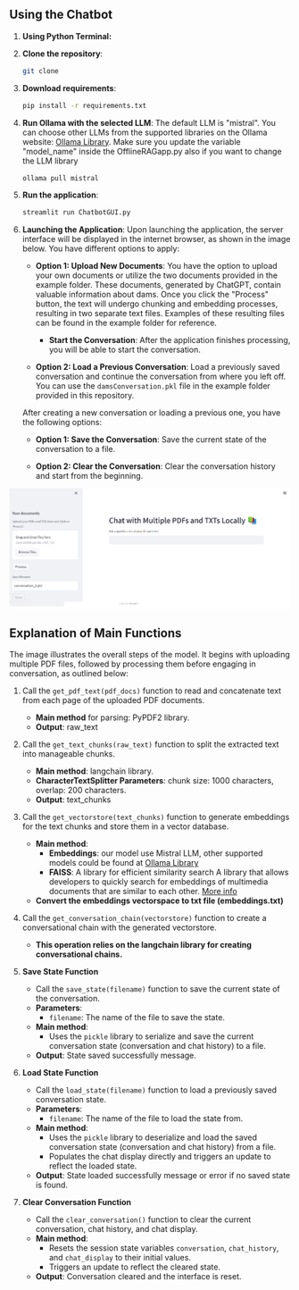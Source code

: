 
## Using the Chatbot

1. **Using Python Terminal:**

2. **Clone the repository**:
    ```sh
    git clone 
    ```

3. **Download requirements**:
    ```sh
    pip install -r requirements.txt
    ```

4. **Run Ollama with the selected LLM**:
	The default LLM is "mistral". You can choose other LLMs from the supported libraries on the Ollama website: [Ollama Library](https://ollama.com/library).
    Make sure you update the variable "model_name" inside the OfflineRAGapp.py also if you want to change the LLM library
	```sh
    ollama pull mistral
    ```

5. **Run the application**:
    ```sh
    streamlit run ChatbotGUI.py
    ```


6. **Launching the Application**:
	Upon launching the application, the server interface will be displayed in the internet browser, as shown in the image below. You have different options to apply:

	- **Option 1: Upload New Documents**:
		You have the option to upload your own documents or utilize the two documents provided in the example folder. These documents, generated by ChatGPT, contain valuable information about dams.
		Once you click the "Process" button, the text will undergo chunking and embedding processes, resulting in two separate text files. Examples of these resulting files can be found in the example folder for reference.
		- **Start the Conversation**: After the application finishes processing, you will be able to start the conversation.

	- **Option 2: Load a Previous Conversation**:
		Load a previously saved conversation and continue the conversation from where you left off. You can use the `damsConversation.pkl` file in the example folder provided in this repository.

	After creating a new conversation or loading a previous one, you have the following options:

	- **Option 1: Save the Conversation**:
		Save the current state of the conversation to a file.

	- **Option 2: Clear the Conversation**:
		Clear the conversation history and start from the beginning.
		
![langchain](RAG.png)



## Explanation of Main Functions

The image illustrates the overall steps of the model. It begins with uploading multiple PDF files, followed by processing them before engaging in conversation, as outlined below:

1. Call the `get_pdf_text(pdf_docs)` function to read and concatenate text from each page of the uploaded PDF documents.
   - **Main method** for parsing: PyPDF2 library.
   - **Output**: raw_text

2. Call the `get_text_chunks(raw_text)` function to split the extracted text into manageable chunks.
   - **Main method**: langchain library.
   - **CharacterTextSplitter Parameters**: chunk size: 1000 characters, overlap: 200 characters.
   - **Output**: text_chunks

3. Call the `get_vectorstore(text_chunks)` function to generate embeddings for the text chunks and store them in a vector database.
   - **Main method**:
     - **Embeddings**: our model use Mistral LLM, other supported models could be found at [Ollama Library](https://ollama.com/library)
     - **FAISS**: A library for efficient similarity search  A library that allows developers to quickly search for embeddings of multimedia documents that are similar to each other. [More info](https://engineering.fb.com/2017/03/29/data-infrastructure/faiss-a-library-for-efficient-similarity-search/)
   - **Convert the embeddings vectorspace to txt file (embeddings.txt)**

4. Call the `get_conversation_chain(vectorstore)` function to create a conversational chain with the generated vectorstore.
   - **This operation relies on the langchain library for creating conversational chains.**

5. **Save State Function**
   - Call the `save_state(filename)` function to save the current state of the conversation.
   - **Parameters**: 
     - `filename`: The name of the file to save the state.
   - **Main method**: 
     - Uses the `pickle` library to serialize and save the current conversation state (conversation and chat history) to a file.
   - **Output**: State saved successfully message.

6. **Load State Function**
   - Call the `load_state(filename)` function to load a previously saved conversation state.
   - **Parameters**: 
     - `filename`: The name of the file to load the state from.
   - **Main method**:
     - Uses the `pickle` library to deserialize and load the saved conversation state (conversation and chat history) from a file.
     - Populates the chat display directly and triggers an update to reflect the loaded state.
   - **Output**: State loaded successfully message or error if no saved state is found.

7. **Clear Conversation Function**
   - Call the `clear_conversation()` function to clear the current conversation, chat history, and chat display.
   - **Main method**:
     - Resets the session state variables `conversation`, `chat_history`, and `chat_display` to their initial values.
     - Triggers an update to reflect the cleared state.
   - **Output**: Conversation cleared and the interface is reset.

